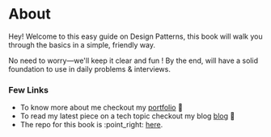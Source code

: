# About

Hey! Welcome to this easy guide on Design Patterns, this book will walk you through the basics in a simple, friendly way.

No need to worry—we'll keep it clear and fun ! By the end, will have a solid foundation to use in daily problems & interviews.

### Few Links

* To know more about me checkout my [portfolio](https://www.vikramaditya-singh.in/) :beers:
* To read my latest piece on a tech topic checkout my blog [blog](https://www.neuralcook.com/) :beers:
* The repo for this book is :point\_right:  [here](https://github.com/Vikramadtya/Design-Patterns).
